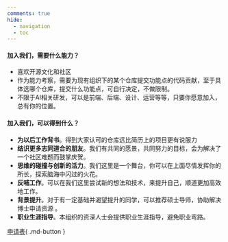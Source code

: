 ```yaml
---
comments: true
hide:
  - navigation
  - toc
---
```


#### 加入我们，需要什么能力？

- 喜欢开源文化和社区
- 作为能力考察，需要为现有组织下的某个仓库提交功能点的代码贡献，至于具体选哪个仓库，提交什么功能点，可自行决定，不做限制。
- 不限于AI相关研发，可以是前端、后端、设计、运营等等，只要你愿意加入，总有你的位置。

#### 加入我们，可以得到什么？

- **为以后工作背书**。得到大家认可的仓库远比简历上的项目更有说服力
- **结识更多志同道合的朋友**。我们有共同的愿景，共同努力的目标，会为解决了一个社区难题而鼓掌庆贺。
- **思维的碰撞与创新的活力**。我们这里是一个舞台，你可以在上面尽情发挥你的所长，探索脑海中闪过的火花。
- **反哺工作**。可以在我们这里尝试新的想法和技术，来提升自己，顺道更加高效地工作。
- **背景提升**。对于有一定基础并渴望提升的同学，可以推荐硕士导师，协助解决博士申请资源 。
- **职业生涯指导**。本组织的资深人士会提供职业生涯指导，避免职业弯路。

[申请表](https://www.wjx.cn/vm/exOE5FA.aspx){ .md-button }
